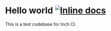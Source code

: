 # Hello world [![Inline docs](http://inch-ci.org/github/inch-ci/Hello-World.svg?branch=master)](http://inch-ci.org/github/inch-ci/Hello-World)

This is a test codebase for Inch CI.
